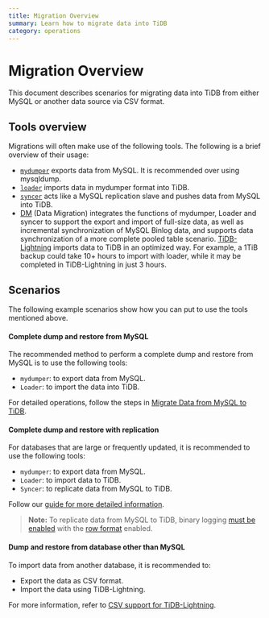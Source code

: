 ```yaml
---
title: Migration Overview
summary: Learn how to migrate data into TiDB
category: operations
---
```


# Migration Overview

This document describes scenarios for migrating data into TiDB from either MySQL or another data source via CSV format.

## Tools overview

Migrations will often make use of the following tools. The following is a brief overview of their usage:

- [`mydumper`](../tools/mydumper.md) exports data from MySQL. It is recommended over using mysqldump.
- [`loader`](../tools/loader.md) imports data in mydumper format into TiDB.
- [`syncer`](../tools/syncer.md) acts like a MySQL replication slave and pushes data from MySQL into TiDB.
- [DM](../tools/dm/overview.md) (Data Migration) integrates the functions of mydumper, Loader and syncer to support the export and import of full-size data, as well as incremental synchronization of MySQL Binlog data, and supports data synchronization of a more complete pooled table scenario.
[TiDB-Lightning](../tools/lightning/overview-architecture.md) imports data to TiDB in an optimized way. For example, a 1TiB backup could take 10+ hours to import with loader, while it may be completed in TiDB-Lightning in just 3 hours.

## Scenarios

The following example scenarios show how you can put to use the tools mentioned above.

#### Complete dump and restore from MySQL

The recommended method to perform a complete dump and restore from MySQL is to use the following tools:
  - `mydumper`: to export data from MySQL.
  - `Loader`: to import the data into TiDB.

For detailed operations, follow the steps in [Migrate Data from MySQL to TiDB](../op-guide/migration.md).

#### Complete dump and restore with replication

For databases that are large or frequently updated, it is recommended to use the following tools:
  - `mydumper`: to export data from MySQL.
  - `Loader`: to import data to TiDB.
  - `Syncer`: to replicate data from MySQL to TiDB.

Follow our [guide for more detailed information](../op-guide/migration-incremental.md).
    
  > **Note:** To replicate data from MySQL to TiDB, binary logging [must be enabled](http://dev.mysql.com/doc/refman/5.7/en/replication-howto-masterbaseconfig.html) with the [row format](https://dev.mysql.com/doc/refman/5.7/en/binary-log-formats.html) enabled.

#### Dump and restore from database other than MySQL

To import data from another database, it is recommended to:
  - Export the data as CSV format.
  - Import the data using TiDB-Lightning.

For more information, refer to [CSV support for TiDB-Lightning](../tools/lightning/csv.md).
